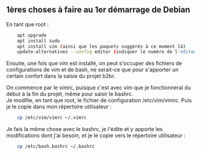 1ères choses à faire au 1er démarrage de Debian
-------------------------------------------
En tant que root :
``` bash
	apt upgrade
	apt install sudo
	apt install vim (ainsi que les paquets suggérés à ce moment là)
	update-alternatives --config editor (indiquer le numéro de l'éditeur désiré dans la liste proposée)
```
Ensuite, une fois que vim est installé, on peut s'occuper des fichiers de configurations de vim et de bash, ne serait-ce que pour s'apporter un certain confort dans la saisie du projet b2br.

On commence par le vimrc, puisque c'est avec vim que je fonctionnerai du début à la fin du projet, même pour saisir le bashrc.  
Je modifie, en tant que root, le fichier de configuration /etc/vim/vimrc. Puis je le copie dans mon répertoire utilisateur :
``` bash
	cp /etc/vim/vimrc ~/.vimrc
```
Je fais la même chose avec le bashrc, je l'édite et y apporte les modifications dont j'ai besoin, et je le copie vers le répertoire utilisateur :
``` bash
	cp /etc/bash.bashrc ~/.bashrc
```
